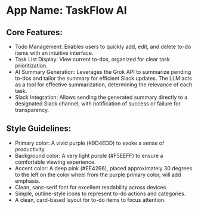 # **App Name**: TaskFlow AI

## Core Features:

- Todo Management: Enables users to quickly add, edit, and delete to-do items with an intuitive interface.
- Task List Display: View current to-dos, organized for clear task prioritization.
- AI Summary Generation: Leverages the Grok API to summarize pending to-dos and tailor the summary for efficient Slack updates. The LLM acts as a tool for effective summarization, determining the relevance of each task.
- Slack Integration: Allows sending the generated summary directly to a designated Slack channel, with notification of success or failure for transparency.

## Style Guidelines:

- Primary color: A vivid purple (#9D4EDD) to evoke a sense of productivity.
- Background color: A very light purple (#F5EEFF) to ensure a comfortable viewing experience.
- Accent color: A deep pink (#EE4266), placed approximately 30 degrees to the left on the color wheel from the purple primary color, will add emphasis.
- Clean, sans-serif font for excellent readability across devices.
- Simple, outline-style icons to represent to-do actions and categories.
- A clean, card-based layout for to-do items to focus attention.